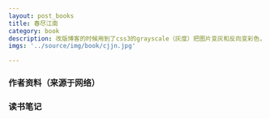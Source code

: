 ```yaml
---
layout: post_books
title: 春尽江南
category: book
description: 改版博客的时候用到了css3的grayscale（灰度）把图片变灰和反向变彩色，实现的过程中发现奇葩IE和其他浏览器实现上的差异，好一个折腾，记下笔记，忘了回来瞅瞅？
imgs: '../source/img/book/cjjn.jpg'

---
```

### 作者资料（来源于网络）


### 读书笔记
 